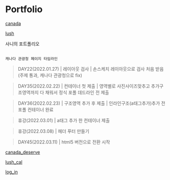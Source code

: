 # Portfolio

[canada](http://sanynote.github.io/Portfolio/canada/index.html)

[lush](http://sanynote.github.io/Portfolio/lush/index.html)


사니의 포트폴리오
```

캐나다 관광청 페이지 타임라인
```

>DAY22(2022.01.27) | 레이아웃 검사 | 손스케치 레이아웃으로 검사 처음 받음 (주제 통과, 캐나다 관광청으로 fix)

>DAY35(2022.02.22) | 컨테이너 첫 제출 | 영역별로 사진사이즈맞추고 추가구조영역까지 다 채워서 정식 포폴 데드라인 전 제출

>DAY36(2022.02.23) | 구조영역 추가 후 제출 | 인라인구조(a태그추가)추가 전 포폴 컨테이너 완료

>휴강(2022.03.01) | a태그 추가 한 컨테이너 제출

>휴강(2022.03.08) | 헤더 푸터 만들기 

>DAY45(2022.03.11) | html5 버전으로 전환 시작


[canada_deserve](http://sanynote.github.io/Portfolio/canada/deserve.html)


[lush_cal](http://sanynote.github.io/Portfolio/lush/cal.html)


[log_in](http://sanynote.github.io/Portfolio/marry/log_in.html)

